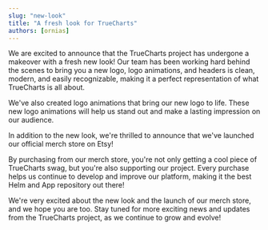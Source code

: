 ```yaml
---
slug: "new-look"
title: "A fresh look for TrueCharts"
authors: [ornias]
---
```


We are excited to announce that the TrueCharts project has undergone a makeover with a fresh new look! Our team has been working hard behind the scenes to bring you a new logo, logo animations, and headers is clean, modern, and easily recognizable, making it a perfect representation of what TrueCharts is all about.

We've also created logo animations that bring our new logo to life. These new logo animations will help us stand out and make a lasting impression on our audience.

In addition to the new look, we're thrilled to announce that we've launched our official merch store on Etsy!

By purchasing from our merch store, you're not only getting a cool piece of TrueCharts swag, but you're also supporting our project. Every purchase helps us continue to develop and improve our platform, making it the best Helm and App repository out there!

We're very excited about the new look and the launch of our merch store, and we hope you are too. Stay tuned for more exciting news and updates from the TrueCharts project, as we continue to grow and evolve!
